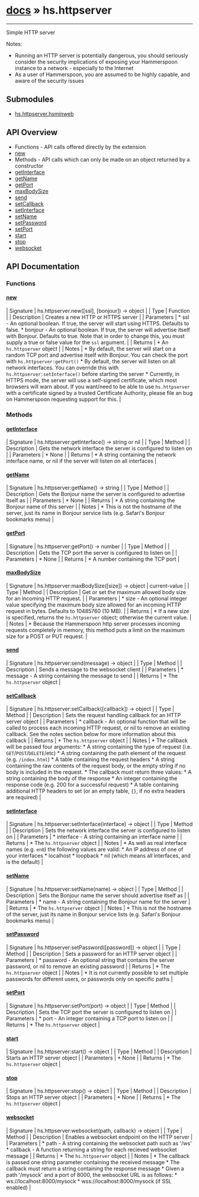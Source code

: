 # [docs](index.md) » hs.httpserver
---

Simple HTTP server

Notes:
 * Running an HTTP server is potentially dangerous, you should seriously consider the security implications of exposing your Hammerspoon instance to a network - especially to the Internet
 * As a user of Hammerspoon, you are assumed to be highly capable, and aware of the security issues

## Submodules
 * [hs.httpserver.hsminweb](hs.httpserver.hsminweb.md)

## API Overview
* Functions - API calls offered directly by the extension
* [new](#new)
* Methods - API calls which can only be made on an object returned by a constructor
* [getInterface](#getInterface)
* [getName](#getName)
* [getPort](#getPort)
* [maxBodySize](#maxBodySize)
* [send](#send)
* [setCallback](#setCallback)
* [setInterface](#setInterface)
* [setName](#setName)
* [setPassword](#setPassword)
* [setPort](#setPort)
* [start](#start)
* [stop](#stop)
* [websocket](#websocket)

## API Documentation

### Functions

#### [new](#new)
| Signature   | hs.httpserver.new([ssl], [bonjour]) -> object  |
| Type        | Function |
| Description | Creates a new HTTP or HTTPS server |
| Parameters |  * ssl     - An optional boolean. If true, the server will start using HTTPS. Defaults to false. * bonjour - An optional boolean. If true, the server will advertise itself with Bonjour.  Defaults to true. Note that in order to change this, you must supply a true or false value for the `ssl` argument. | | Returns |  * An `hs.httpserver` object | | Notes |  * By default, the server will start on a random TCP port and advertise itself with Bonjour. You can check the port with `hs.httpserver:getPort()` * By default, the server will listen on all network interfaces. You can override this with `hs.httpserver:setInterface()` before starting the server * Currently, in HTTPS mode, the server will use a self-signed certificate, which most browsers will warn about. If you want/need to be able to use `hs.httpserver` with a certificate signed by a trusted Certificate Authority, please file an bug on Hammerspoon requesting support for this. | 
### Methods

#### [getInterface](#getInterface)
| Signature   | hs.httpserver:getInterface() -> string or nil  |
| Type        | Method |
| Description | Gets the network interface the server is configured to listen on |
| Parameters |  * None | | Returns |  * A string containing the network interface name, or nil if the server will listen on all interfaces | 
#### [getName](#getName)
| Signature   | hs.httpserver:getName() -> string  |
| Type        | Method |
| Description | Gets the Bonjour name the server is configured to advertise itself as |
| Parameters |  * None | | Returns |  * A string containing the Bonjour name of this server | | Notes |  * This is not the hostname of the server, just its name in Bonjour service lists (e.g. Safari's Bonjour bookmarks menu) | 
#### [getPort](#getPort)
| Signature   | hs.httpserver:getPort() -> number  |
| Type        | Method |
| Description | Gets the TCP port the server is configured to listen on |
| Parameters |  * None | | Returns |  * A number containing the TCP port | 
#### [maxBodySize](#maxBodySize)
| Signature   | hs.httpserver:maxBodySize([size]) -> object | current-value  |
| Type        | Method |
| Description | Get or set the maximum allowed body size for an incoming HTTP request. |
| Parameters |  * size - An optional integer value specifying the maximum body size allowed for an incoming HTTP request in bytes.  Defaults to 10485760 (10 MB). | | Returns |  * If a new size is specified, returns the `hs.httpserver` object; otherwise the current value. | | Notes |  * Because the Hammerspoon http server processes incoming requests completely in memory, this method puts a limit on the maximum size for a POST or PUT request. | 
#### [send](#send)
| Signature   | hs.httpserver:send(message) -> object  |
| Type        | Method |
| Description | Sends a message to the websocket client |
| Parameters |  * message - A string containing the message to send | | Returns |  * The `hs.httpserver` object | 
#### [setCallback](#setCallback)
| Signature   | hs.httpserver:setCallback([callback]) -> object  |
| Type        | Method |
| Description | Sets the request handling callback for an HTTP server object |
| Parameters |  * callback - An optional function that will be called to process each incoming HTTP request, or nil to remove an existing callback. See the notes section below for more information about this callback | | Returns |  * The `hs.httpserver` object | | Notes |  * The callback will be passed four arguments:  * A string containing the type of request (i.e. `GET`/`POST`/`DELETE`/etc)  * A string containing the path element of the request (e.g. `/index.html`)  * A table containing the request headers  * A string containing the raw contents of the request body, or the empty string if no body is included in the request. * The callback *must* return three values:  * A string containing the body of the response  * An integer containing the response code (e.g. 200 for a successful request)  * A table containing additional HTTP headers to set (or an empty table, `{}`, if no extra headers are required) | 
#### [setInterface](#setInterface)
| Signature   | hs.httpserver:setInterface(interface) -> object  |
| Type        | Method |
| Description | Sets the network interface the server is configured to listen on |
| Parameters |  * interface - A string containing an interface name | | Returns |  * The `hs.httpserver` object | | Notes |  * As well as real interface names (e.g. `en0`) the following values are valid:  * An IP address of one of your interfaces  * localhost  * loopback  * nil (which means all interfaces, and is the default) | 
#### [setName](#setName)
| Signature   | hs.httpserver:setName(name) -> object  |
| Type        | Method |
| Description | Sets the Bonjour name the server should advertise itself as |
| Parameters |  * name - A string containing the Bonjour name for the server | | Returns |  * The `hs.httpserver` object | | Notes |  * This is not the hostname of the server, just its name in Bonjour service lists (e.g. Safari's Bonjour bookmarks menu) | 
#### [setPassword](#setPassword)
| Signature   | hs.httpserver:setPassword([password]) -> object  |
| Type        | Method |
| Description | Sets a password for an HTTP server object |
| Parameters |  * password - An optional string that contains the server password, or nil to remove an existing password | | Returns |  * The `hs.httpserver` object | | Notes |  * It is not currently possible to set multiple passwords for different users, or passwords only on specific paths | 
#### [setPort](#setPort)
| Signature   | hs.httpserver:setPort(port) -> object  |
| Type        | Method |
| Description | Sets the TCP port the server is configured to listen on |
| Parameters |  * port - An integer containing a TCP port to listen on | | Returns |  * The `hs.httpserver` object | 
#### [start](#start)
| Signature   | hs.httpserver:start() -> object  |
| Type        | Method |
| Description | Starts an HTTP server object |
| Parameters |  * None | | Returns |  * The `hs.httpserver` object | 
#### [stop](#stop)
| Signature   | hs.httpserver:stop() -> object  |
| Type        | Method |
| Description | Stops an HTTP server object |
| Parameters |  * None | | Returns |  * The `hs.httpserver` object | 
#### [websocket](#websocket)
| Signature   | hs.httpserver:websocket(path, callback) -> object  |
| Type        | Method |
| Description | Enables a websocket endpoint on the HTTP server |
| Parameters |  * path - A string containing the websocket path such as '/ws' * callback - A function returning a string for each recieved websocket message | | Returns |  * The `hs.httpserver` object | | Notes |  * The callback is passed one string parameter containing the received message * The callback must return a string containing the response message * Given a path '/mysock' and a port of 8000, the websocket URL is as follows:  * ws://localhost:8000/mysock  * wss://localhost:8000/mysock (if SSL enabled) | 
